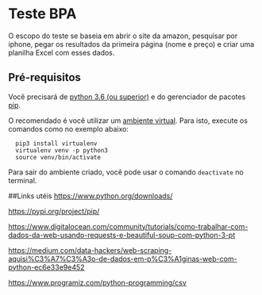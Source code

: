 # Teste BPA

O escopo do teste se baseia em abrir o site da amazon, pesquisar por iphone, pegar os resultados da primeira página (nome e preço) e criar uma planilha Excel com esses dados.

## Pré-requisitos

Você precisará de [python 3.6 (ou superior)](https://www.python.org/downloads/) e do gerenciador de pacotes [pip](https://pypi.org/project/pip/).

O recomendado é você utilizar um [ambiente virtual](https://pythonacademy.com.br/blog/python-e-virtualenv-como-programar-em-ambientes-virtuais). Para isto, execute os comandos como no exemplo abaixo:

```
  pip3 install virtualenv
  virtualenv venv -p python3
  source venv/bin/activate
```

Para sair do ambiente criado, você pode usar o comando ```deactivate``` no terminal.

##Links utéis
https://www.python.org/downloads/

https://pypi.org/project/pip/

https://www.digitalocean.com/community/tutorials/como-trabalhar-com-dados-da-web-usando-requests-e-beautiful-soup-com-python-3-pt

https://medium.com/data-hackers/web-scraping-aquisi%C3%A7%C3%A3o-de-dados-em-p%C3%A1ginas-web-com-python-ec6e33e9e452

https://www.programiz.com/python-programming/csv

